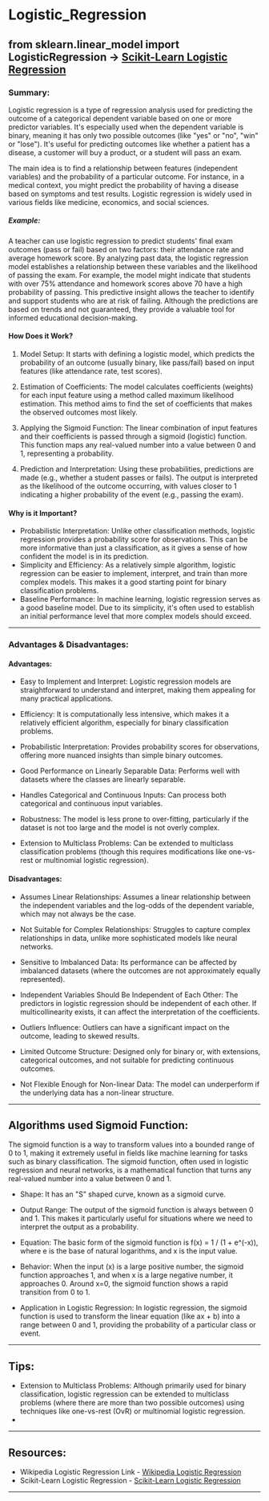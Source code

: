 # Logistic_Regression

## from sklearn.linear_model import LogisticRegression -> [Scikit-Learn Logistic Regression]((https://scikit-learn.org/stable/modules/generated/sklearn.linear_model.LogisticRegression.html))  

### Summary:

Logistic regression is a type of regression analysis used for predicting the outcome of a categorical dependent variable based on one or more predictor variables. It's especially used when the dependent variable is binary, meaning it has only two possible outcomes (like "yes" or "no", "win" or "lose"). It's useful for predicting outcomes like whether a patient has a disease, a customer will buy a product, or a student will pass an exam.

The main idea is to find a relationship between features (independent variables) and the probability of a particular outcome. For instance, in a medical context, you might predict the probability of having a disease based on symptoms and test results. Logistic regression is widely used in various fields like medicine, economics, and social sciences. 

##### Example:

A teacher can use logistic regression to predict students' final exam outcomes (pass or fail) based on two factors: their attendance rate and average homework score. By analyzing past data, the logistic regression model establishes a relationship between these variables and the likelihood of passing the exam. For example, the model might indicate that students with over 75% attendance and homework scores above 70 have a high probability of passing. This predictive insight allows the teacher to identify and support students who are at risk of failing. Although the predictions are based on trends and not guaranteed, they provide a valuable tool for informed educational decision-making.



#### How Does it Work?

1. Model Setup: It starts with defining a logistic model, which predicts the probability of an outcome (usually binary, like pass/fail) based on input features (like attendance rate, test scores).

2. Estimation of Coefficients: The model calculates coefficients (weights) for each input feature using a method called maximum likelihood estimation. This method aims to find the set of coefficients that makes the observed outcomes most likely.

3. Applying the Sigmoid Function: The linear combination of input features and their coefficients is passed through a sigmoid (logistic) function. This function maps any real-valued number into a value between 0 and 1, representing a probability.

4. Prediction and Interpretation: Using these probabilities, predictions are made (e.g., whether a student passes or fails). The output is interpreted as the likelihood of the outcome occurring, with values closer to 1 indicating a higher probability of the event (e.g., passing the exam).




#### Why is it Important?

- Probabilistic Interpretation: Unlike other classification methods, logistic regression provides a probability score for observations. This can be more informative than just a classification, as it gives a sense of how confident the model is in its prediction.
- Simplicity and Efficiency: As a relatively simple algorithm, logistic regression can be easier to implement, interpret, and train than more complex models. This makes it a good starting point for binary classification problems.
- Baseline Performance: In machine learning, logistic regression serves as a good baseline model. Due to its simplicity, it's often used to establish an initial performance level that more complex models should exceed.


---
### Advantages & Disadvantages:

#### Advantages:

- Easy to Implement and Interpret: Logistic regression models are straightforward to understand and interpret, making them appealing for many practical applications.

- Efficiency: It is computationally less intensive, which makes it a relatively efficient algorithm, especially for binary classification problems.

- Probabilistic Interpretation: Provides probability scores for observations, offering more nuanced insights than simple binary outcomes.

- Good Performance on Linearly Separable Data: Performs well with datasets where the classes are linearly separable.

- Handles Categorical and Continuous Inputs: Can process both categorical and continuous input variables.

- Robustness: The model is less prone to over-fitting, particularly if the dataset is not too large and the model is not overly complex.

- Extension to Multiclass Problems: Can be extended to multiclass classification problems (though this requires modifications like one-vs-rest or multinomial logistic regression).

#### Disadvantages:

- Assumes Linear Relationships: Assumes a linear relationship between the independent variables and the log-odds of the dependent variable, which may not always be the case.

- Not Suitable for Complex Relationships: Struggles to capture complex relationships in data, unlike more sophisticated models like neural networks.

- Sensitive to Imbalanced Data: Its performance can be affected by imbalanced datasets (where the outcomes are not approximately equally represented).

- Independent Variables Should Be Independent of Each Other: The predictors in logistic regression should be independent of each other. If multicollinearity exists, it can affect the interpretation of the coefficients.

- Outliers Influence: Outliers can have a significant impact on the outcome, leading to skewed results.

- Limited Outcome Structure: Designed only for binary or, with extensions, categorical outcomes, and not suitable for predicting continuous outcomes.

- Not Flexible Enough for Non-linear Data: The model can underperform if the underlying data has a non-linear structure.

---

## Algorithms used Sigmoid Function:

The sigmoid function is a way to transform values into a bounded range of 0 to 1, making it extremely useful in fields like machine learning for tasks such as binary classification. The sigmoid function, often used in logistic regression and neural networks, is a mathematical function that turns any real-valued number into a value between 0 and 1. 

- Shape: It has an "S" shaped curve, known as a sigmoid curve.

- Output Range: The output of the sigmoid function is always between 0 and 1. This makes it particularly useful for situations where we need to interpret the output as a probability.

- Equation: The basic form of the sigmoid function is f(x) = 1 / (1 + e^(-x)), where e is the base of natural logarithms, and x is the input value.

- Behavior: When the input (x) is a large positive number, the sigmoid function approaches 1, and when x is a large negative number, it approaches 0. Around x=0, the sigmoid function shows a rapid transition from 0 to 1.

- Application in Logistic Regression: In logistic regression, the sigmoid function is used to transform the linear equation (like ax + b) into a range between 0 and 1, providing the probability of a particular class or event.

---

## Tips:

- Extension to Multiclass Problems: Although primarily used for binary classification, logistic regression can be extended to multiclass problems (where there are more than two possible outcomes) using techniques like one-vs-rest (OvR) or multinomial logistic regression.
- 

---

## Resources:

- Wikipedia Logistic Regression Link - [Wikipedia Logistic Regression](https://en.wikipedia.org/wiki/Logistic_regression)
- Scikit-Learn Logistic Regression - [Scikit-Learn Logistic Regression]((https://scikit-learn.org/stable/modules/generated/sklearn.linear_model.LogisticRegression.html)) 


---
